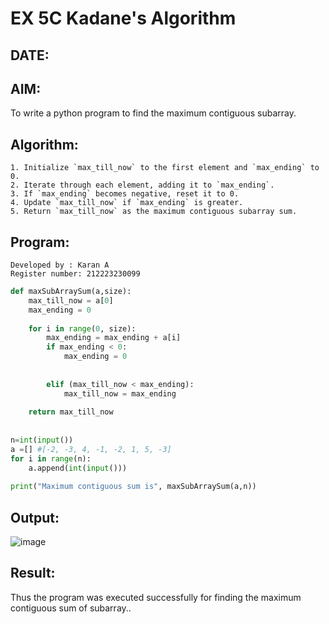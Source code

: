 # EX 5C Kadane's Algorithm
## DATE:
## AIM:
To write a python program to find the maximum contiguous subarray.

## Algorithm:
```
1. Initialize `max_till_now` to the first element and `max_ending` to 0.
2. Iterate through each element, adding it to `max_ending`.
3. If `max_ending` becomes negative, reset it to 0.
4. Update `max_till_now` if `max_ending` is greater.
5. Return `max_till_now` as the maximum contiguous subarray sum.

```

## Program:
```
Developed by : Karan A
Register number: 212223230099
```
```py
def maxSubArraySum(a,size):
    max_till_now = a[0]
    max_ending = 0
    
    for i in range(0, size):
        max_ending = max_ending + a[i]
        if max_ending < 0:
            max_ending = 0
        
        
        elif (max_till_now < max_ending):
            max_till_now = max_ending
            
    return max_till_now
    
    
n=int(input())  
a =[] #[-2, -3, 4, -1, -2, 1, 5, -3]
for i in range(n):
    a.append(int(input()))
  
print("Maximum contiguous sum is", maxSubArraySum(a,n))
```

## Output:
![image](https://github.com/user-attachments/assets/02e98ed0-29d9-403d-b272-73244bff8769)


## Result:
Thus the program was executed successfully for finding the maximum contiguous sum of subarray..
